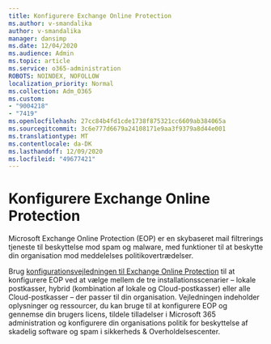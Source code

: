 ```yaml
---
title: Konfigurere Exchange Online Protection
ms.author: v-smandalika
author: v-smandalika
manager: dansimp
ms.date: 12/04/2020
ms.audience: Admin
ms.topic: article
ms.service: o365-administration
ROBOTS: NOINDEX, NOFOLLOW
localization_priority: Normal
ms.collection: Adm_O365
ms.custom:
- "9004218"
- "7419"
ms.openlocfilehash: 27cc84b4fd1cde1738f875321cc6609ab384065a
ms.sourcegitcommit: 3c6e777d6679a24108171e9aa3f9379a8d44e001
ms.translationtype: MT
ms.contentlocale: da-DK
ms.lasthandoff: 12/09/2020
ms.locfileid: "49677421"
---
```

# <a name="set-up-exchange-online-protection"></a>Konfigurere Exchange Online Protection

Microsoft Exchange Online Protection (EOP) er en skybaseret mail filtrerings tjeneste til beskyttelse mod spam og malware, med funktioner til at beskytte din organisation mod meddelelses politikovertrædelser.

Brug [konfigurationsvejledningen til Exchange Online Protection](https://admin.microsoft.com/adminportal/home#/modernonboarding/prepareyourenvironment) til at konfigurere EOP ved at vælge mellem de tre installationsscenarier – lokale postkasser, hybrid (kombination af lokale og Cloud-postkasser) eller alle Cloud-postkasser – der passer til din organisation. Vejledningen indeholder oplysninger og ressourcer, du kan bruge til at konfigurere EOP og gennemse din brugers licens, tildele tilladelser i Microsoft 365 administration og konfigurere din organisations politik for beskyttelse af skadelig software og spam i sikkerheds & Overholdelsescenter.
